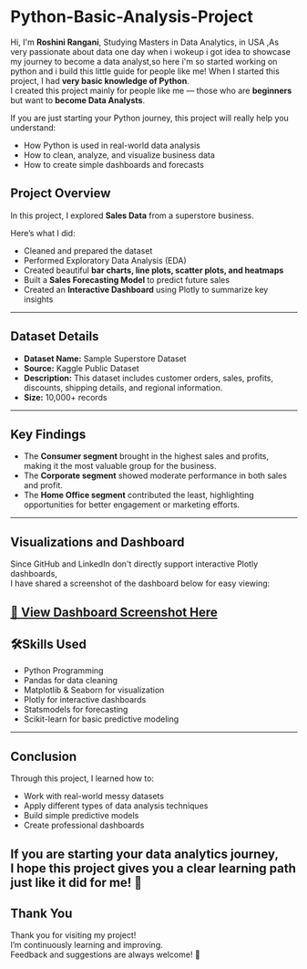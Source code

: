 # Python-Basic-Analysis-Project

Hi, I'm **Roshini Rangani**, Studying Masters in Data Analytics, in USA ,As very passionate about data one day when i wokeup i got idea to showcase my journey to become a data analyst,so here i'm so started working on python and i build this little guide for people like me!
When I started this project, I had **very basic knowledge of Python**.  
I created this project mainly for people like me — those who are **beginners** but want to **become Data Analysts**.

If you are just starting your Python journey, this project will really help you understand:
- How Python is used in real-world data analysis
- How to clean, analyze, and visualize business data
- How to create simple dashboards and forecasts

##  Project Overview

In this project, I explored **Sales Data** from a superstore business.

Here’s what I did:
- Cleaned and prepared the dataset
- Performed Exploratory Data Analysis (EDA)
- Created beautiful **bar charts, line plots, scatter plots, and heatmaps**
- Built a **Sales Forecasting Model** to predict future sales
- Created an **Interactive Dashboard** using Plotly to summarize key insights
---
## Dataset Details
- **Dataset Name:** Sample Superstore Dataset
- **Source:** Kaggle Public Dataset
- **Description:** This dataset includes customer orders, sales, profits, discounts, shipping details, and regional information.
- **Size:** 10,000+ records
---
## Key Findings

- The **Consumer segment** brought in the highest sales and profits, making it the most valuable group for the business.
- The **Corporate segment** showed moderate performance in both sales and profit.
- The **Home Office segment** contributed the least, highlighting opportunities for better engagement or marketing efforts.

---
## Visualizations and Dashboard

Since GitHub and LinkedIn don't directly support interactive Plotly dashboards,  
I have shared a screenshot of the dashboard below for easy viewing:

[📸 View Dashboard Screenshot Here](https://github.com/ranganiroshini/Python-Basic-Analysis-Project/blob/main/dashboard.png)
---
## 🛠Skills Used
- Python Programming
- Pandas for data cleaning
- Matplotlib & Seaborn for visualization
- Plotly for interactive dashboards
- Statsmodels for forecasting
- Scikit-learn for basic predictive modeling
---
## Conclusion
Through this project, I learned how to:
- Work with real-world messy datasets
- Apply different types of data analysis techniques
- Build simple predictive models
- Create professional dashboards

If you are starting your data analytics journey,  
I hope this project gives you a **clear learning path** just like it did for me! 🌟
---
## Thank You
Thank you for visiting my project!  
I’m continuously learning and improving.  
Feedback and suggestions are always welcome! 🚀
